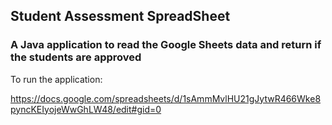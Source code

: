 ## Student Assessment SpreadSheet
### A Java application to read the Google Sheets data and return if the students are approved

To run the application: 



https://docs.google.com/spreadsheets/d/1sAmmMvlHU21gJytwR466Wke8pyncKEIyojeWwGhLW48/edit#gid=0